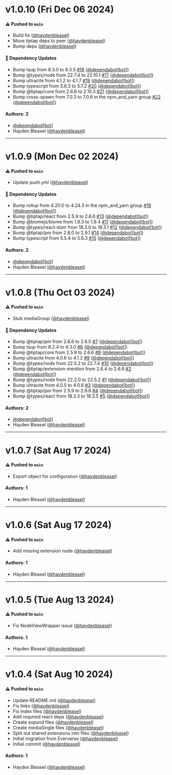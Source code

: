 # v1.0.10 (Fri Dec 06 2024)

#### ⚠️ Pushed to `main`

- Build fix ([@haydenbleasel](https://github.com/haydenbleasel))
- Move tiptap deps to peer ([@haydenbleasel](https://github.com/haydenbleasel))
- Bump deps ([@haydenbleasel](https://github.com/haydenbleasel))

#### 🔩 Dependency Updates

- Bump tsup from 8.3.0 to 8.3.5 [#18](https://github.com/haydenbleasel/tiptap-extension-jira/pull/18) ([@dependabot[bot]](https://github.com/dependabot[bot]))
- Bump @types/node from 22.7.4 to 22.10.1 [#17](https://github.com/haydenbleasel/tiptap-extension-jira/pull/17) ([@dependabot[bot]](https://github.com/dependabot[bot]))
- Bump ultracite from 4.1.2 to 4.1.7 [#19](https://github.com/haydenbleasel/tiptap-extension-jira/pull/19) ([@dependabot[bot]](https://github.com/dependabot[bot]))
- Bump typescript from 5.6.3 to 5.7.2 [#20](https://github.com/haydenbleasel/tiptap-extension-jira/pull/20) ([@dependabot[bot]](https://github.com/dependabot[bot]))
- Bump @tiptap/core from 2.6.6 to 2.10.3 [#21](https://github.com/haydenbleasel/tiptap-extension-jira/pull/21) ([@dependabot[bot]](https://github.com/dependabot[bot]))
- Bump cross-spawn from 7.0.3 to 7.0.6 in the npm_and_yarn group [#22](https://github.com/haydenbleasel/tiptap-extension-jira/pull/22) ([@dependabot[bot]](https://github.com/dependabot[bot]))

#### Authors: 2

- [@dependabot[bot]](https://github.com/dependabot[bot])
- Hayden Bleasel ([@haydenbleasel](https://github.com/haydenbleasel))

---

# v1.0.9 (Mon Dec 02 2024)

#### ⚠️ Pushed to `main`

- Update push.yml ([@haydenbleasel](https://github.com/haydenbleasel))

#### 🔩 Dependency Updates

- Bump rollup from 4.20.0 to 4.24.3 in the npm_and_yarn group [#16](https://github.com/haydenbleasel/tiptap-extension-jira/pull/16) ([@dependabot[bot]](https://github.com/dependabot[bot]))
- Bump @tiptap/react from 2.5.9 to 2.6.6 [#13](https://github.com/haydenbleasel/tiptap-extension-jira/pull/13) ([@dependabot[bot]](https://github.com/dependabot[bot]))
- Bump @biomejs/biome from 1.8.3 to 1.9.4 [#11](https://github.com/haydenbleasel/tiptap-extension-jira/pull/11) ([@dependabot[bot]](https://github.com/dependabot[bot]))
- Bump @types/react-dom from 18.3.0 to 18.3.1 [#12](https://github.com/haydenbleasel/tiptap-extension-jira/pull/12) ([@dependabot[bot]](https://github.com/dependabot[bot]))
- Bump @tiptap/pm from 2.8.0 to 2.9.1 [#14](https://github.com/haydenbleasel/tiptap-extension-jira/pull/14) ([@dependabot[bot]](https://github.com/dependabot[bot]))
- Bump typescript from 5.5.4 to 5.6.3 [#15](https://github.com/haydenbleasel/tiptap-extension-jira/pull/15) ([@dependabot[bot]](https://github.com/dependabot[bot]))

#### Authors: 2

- [@dependabot[bot]](https://github.com/dependabot[bot])
- Hayden Bleasel ([@haydenbleasel](https://github.com/haydenbleasel))

---

# v1.0.8 (Thu Oct 03 2024)

#### ⚠️ Pushed to `main`

- Stub mediaGroup ([@haydenbleasel](https://github.com/haydenbleasel))

#### 🔩 Dependency Updates

- Bump @tiptap/pm from 2.6.6 to 2.8.0 [#7](https://github.com/haydenbleasel/tiptap-extension-jira/pull/7) ([@dependabot[bot]](https://github.com/dependabot[bot]))
- Bump tsup from 8.2.4 to 8.3.0 [#6](https://github.com/haydenbleasel/tiptap-extension-jira/pull/6) ([@dependabot[bot]](https://github.com/dependabot[bot]))
- Bump @tiptap/core from 2.5.9 to 2.6.6 [#8](https://github.com/haydenbleasel/tiptap-extension-jira/pull/8) ([@dependabot[bot]](https://github.com/dependabot[bot]))
- Bump ultracite from 4.0.6 to 4.1.2 [#9](https://github.com/haydenbleasel/tiptap-extension-jira/pull/9) ([@dependabot[bot]](https://github.com/dependabot[bot]))
- Bump @types/node from 22.5.2 to 22.7.4 [#10](https://github.com/haydenbleasel/tiptap-extension-jira/pull/10) ([@dependabot[bot]](https://github.com/dependabot[bot]))
- Bump @tiptap/extension-mention from 2.6.4 to 2.6.6 [#2](https://github.com/haydenbleasel/tiptap-extension-jira/pull/2) ([@dependabot[bot]](https://github.com/dependabot[bot]))
- Bump @types/node from 22.2.0 to 22.5.2 [#1](https://github.com/haydenbleasel/tiptap-extension-jira/pull/1) ([@dependabot[bot]](https://github.com/dependabot[bot]))
- Bump ultracite from 4.0.5 to 4.0.6 [#3](https://github.com/haydenbleasel/tiptap-extension-jira/pull/3) ([@dependabot[bot]](https://github.com/dependabot[bot]))
- Bump @tiptap/pm from 2.5.9 to 2.6.6 [#4](https://github.com/haydenbleasel/tiptap-extension-jira/pull/4) ([@dependabot[bot]](https://github.com/dependabot[bot]))
- Bump @types/react from 18.3.3 to 18.3.5 [#5](https://github.com/haydenbleasel/tiptap-extension-jira/pull/5) ([@dependabot[bot]](https://github.com/dependabot[bot]))

#### Authors: 2

- [@dependabot[bot]](https://github.com/dependabot[bot])
- Hayden Bleasel ([@haydenbleasel](https://github.com/haydenbleasel))

---

# v1.0.7 (Sat Aug 17 2024)

#### ⚠️ Pushed to `main`

- Export object for configuration ([@haydenbleasel](https://github.com/haydenbleasel))

#### Authors: 1

- Hayden Bleasel ([@haydenbleasel](https://github.com/haydenbleasel))

---

# v1.0.6 (Sat Aug 17 2024)

#### ⚠️ Pushed to `main`

- Add missing extension node ([@haydenbleasel](https://github.com/haydenbleasel))

#### Authors: 1

- Hayden Bleasel ([@haydenbleasel](https://github.com/haydenbleasel))

---

# v1.0.5 (Tue Aug 13 2024)

#### ⚠️ Pushed to `main`

- Fix NodeViewWrapper issue ([@haydenbleasel](https://github.com/haydenbleasel))

#### Authors: 1

- Hayden Bleasel ([@haydenbleasel](https://github.com/haydenbleasel))

---

# v1.0.4 (Sat Aug 10 2024)

#### ⚠️ Pushed to `main`

- Update README.md ([@haydenbleasel](https://github.com/haydenbleasel))
- Fix links ([@haydenbleasel](https://github.com/haydenbleasel))
- Fix index files ([@haydenbleasel](https://github.com/haydenbleasel))
- Add required react deps ([@haydenbleasel](https://github.com/haydenbleasel))
- Create expand files ([@haydenbleasel](https://github.com/haydenbleasel))
- Create mediaSingle files ([@haydenbleasel](https://github.com/haydenbleasel))
- Split out shared extensions into files ([@haydenbleasel](https://github.com/haydenbleasel))
- Initial migration from Eververse ([@haydenbleasel](https://github.com/haydenbleasel))
- Initial commit ([@haydenbleasel](https://github.com/haydenbleasel))

#### Authors: 1

- Hayden Bleasel ([@haydenbleasel](https://github.com/haydenbleasel))
